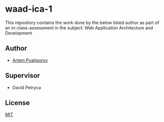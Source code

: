 
# waad-ica-1

This repository contains the work done by the below listed author as part of an in-class-assessment in the subject: Web Application Architecture and Development

## Author

- [Artem Pyatigorov](https://github.com/Lucius1010011010)

## Supervisor 

- David Petryca

## License

[MIT](https://choosealicense.com/licenses/mit/)